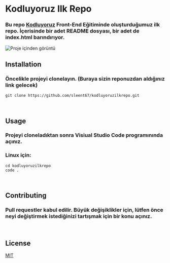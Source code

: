 # **Kodluyoruz Ilk Repo**
### Bu repo [Kodluyoruz](https://www.kodluyoruz.org/) Front-End Eğitiminde oluşturduğumuz ilk repo. İçerisinde bir adet README dosyası, bir adet de index.html barındırıyor.

![Proje içinden görüntü](https://prnt.sc/1vvy3jz)

  ## **Installation**

### Öncelikle projeyi clonelayın. (Buraya sizin reponuzdan aldığınız link gelecek)
``` 
git clone https://github.com/sleent67/kodluyoruzilkrepo.git
```
<p>&nbsp;</p>

## **Usage**


### Projeyi cloneladıktan sonra Visiual Studio Code programınında açınız.

### Linux için:
```
cd kodluyoruzilkrepo  
code .
```
<p>&nbsp;</p>

## **Contributing**

### Pull requestler kabul edilir. Büyük değişiklikler için, lütfen önce neyi değiştirmek istediğinizi tartışmak için bir konu açınız.
<p>&nbsp;</p>

## **License**
[MIT](https://choosealicense.com/licenses/mit/)
